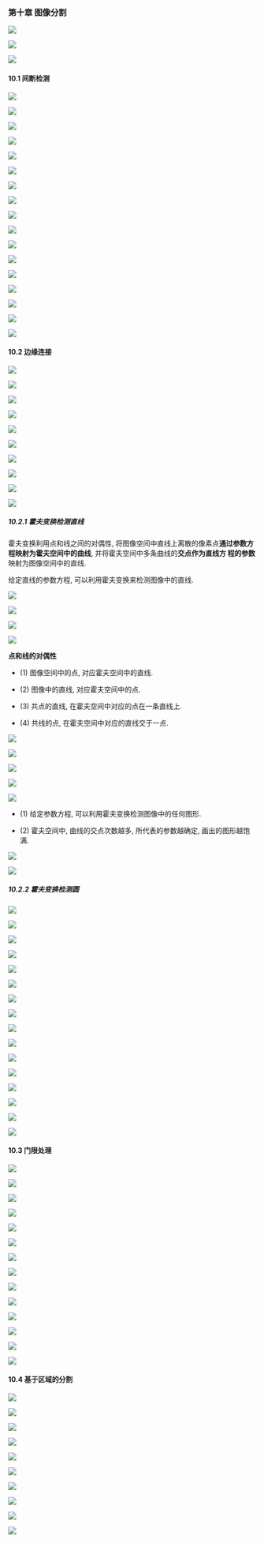 ### 第十章 图像分割

![](./pic/图像分割.png)

![](./pic/分割的重要应用.png)

![](./pic/分割算法的基本依据.png)

#### 10.1 间断检测

![](./pic/间断检测.png)

![](./pic/点检测.png)

![](./pic/线检测.png)

![](./pic/特定方向上的线检测.png)

![](./pic/检测22_5度的线.png)

![](./pic/边缘检测.png)

![](./pic/边缘检测2.png)

![](./pic/边缘检测3.png)

![](./pic/边缘检测4.png)

![](./pic/梯度算子.png)

![](./pic/梯度算子2.png)

![](./pic/梯度算子3.png)

![](./pic/梯度算子4.png)

![](./pic/梯度算子5.png)

![](./pic/拉普拉斯算子.png)

![](./pic/拉普拉斯算子2.png)

![](./pic/拉普拉斯算子3.png)

#### 10.2 边缘连接

![](./pic/边缘连接.png)

![](./pic/局部处理.png)

![](./pic/通过霍夫变换进行整体处理.png)

![](./pic/通过霍夫变换进行整体处理2.png)

![](./pic/霍夫变换思想.png)

![](./pic/霍夫变换思想2.png)

![](./pic/霍夫变换的说明.png)

![](./pic/基于霍夫变换检测直线的步骤.png)

![](./pic/使用霍夫变换进行边缘连接的例子.png)

![](./pic/霍夫变换的推广.png)

##### 10.2.1 霍夫变换检测直线

霍夫变换利用点和线之间的对偶性, 将图像空间中直线上离散的像素点**通过参数方程映射为霍夫空间中的曲线**, 并将霍夫空间中多条曲线的**交点作为直线方
程的参数**映射为图像空间中的直线.

给定直线的参数方程, 可以利用霍夫变换来检测图像中的直线.

![](./pic/图像空间到霍夫空间的映射.png)

![](./pic/一个点的情况.png)

![](./pic/两个点的情况.png)

![](./pic/给定具体三个点的情况.png)

**点和线的对偶性**

- (1) 图像空间中的点, 对应霍夫空间中的直线.

- (2) 图像中的直线, 对应霍夫空间中的点.

- (3) 共点的直线, 在霍夫空间中对应的点在一条直线上.

- (4) 共线的点, 在霍夫空间中对应的直线交于一点.

![](./pic/给定具体五个点的情况.png)

![](./pic/给定具体五个点的情况2.png)

![](./pic/特殊情况无法确定图像中的垂线.png)

![](./pic/转化为极坐标的参数方程.png)

![](./pic/转化为极坐标的参数方程2.png)

- (1) 给定参数方程, 可以利用霍夫变换检测图像中的任何图形.

- (2) 霍夫空间中, 曲线的交点次数越多, 所代表的参数越确定, 画出的图形越饱满.

![](./pic/matlab代码.png)

![](./pic/车牌检测效果.png)

##### 10.2.2 霍夫变换检测圆

![](./pic/霍夫圆变换.png)

![](./pic/霍夫圆变换2.png)

![](./pic/霍夫圆变换3.png)

![](./pic/霍夫圆变换4.png)

![](./pic/霍夫圆变换5.png)

![](./pic/霍夫圆变换6.png)

![](./pic/霍夫圆变换7.png)

![](./pic/霍夫圆变换8.png)

![](./pic/霍夫圆变换9.png)

![](./pic/霍夫圆变换10.png)

![](./pic/霍夫圆变换11.png)

![](./pic/霍夫圆变换12.png)

![](./pic/霍夫圆变换13.png)

![](./pic/霍夫圆变换14.png)

![](./pic/霍夫圆变换15.png)

![](./pic/霍夫圆变换16.png)

#### 10.3 门限处理

![](./pic/门限处理.png)

![](./pic/门限处理2.png)

![](./pic/基本全局门限.png)

![](./pic/全局门限处理例子.png)

![](./pic/全局门限处理的另一个例子.png)

![](./pic/自动选择T值.png)

![](./pic/使用估计的全局门限进行图像分割例子.png)

![](./pic/基本自适应门限.png)

![](./pic/基本的自适应门限处理例子.png)

![](./pic/基本的自适应门限处理例子2.png)

![](./pic/最佳全局门限.png)

![](./pic/最佳全局门限2.png)

![](./pic/最佳全局门限3.png)

![](./pic/最佳全局门限4.png)

#### 10.4 基于区域的分割

![](./pic/基于区域的分割.png)

![](./pic/区域生长.png)

![](./pic/区域生长应解决三个问题.png)

![](./pic/区域生长应解决三个问题2.png)

![](./pic/考虑连通性.png)

![](./pic/区域增长的步骤.png)

![](./pic/区域生长的例子.png)

![](./pic/区域生长在焊缝检测中的应用.png)

![](./pic/区域生长在焊缝检测中的应用2.png)

![](./pic/对于相似性定义的一点补充.png)







































